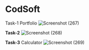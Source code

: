 # CodSoft
Task-1 
Portfolio
![Screenshot (267)](https://github.com/MJaved9/CodSoft/assets/101566706/624354b2-856c-4d37-9074-66a43a1c8fef)

<b>Task-2</b>
![Screenshot (268)](https://github.com/MJaved9/CodSoft/assets/101566706/de566542-4b8e-4fb8-aab0-cbd401eeffc4)

<b>Task-3</b>
Calculator
![Screenshot (269)](https://github.com/MJaved9/CodSoft/assets/101566706/60844acf-600d-4d27-8f50-c8797e9f8153)
